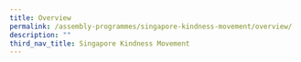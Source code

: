 ```yaml
---
title: Overview
permalink: /assembly-programmes/singapore-kindness-movement/overview/
description: ""
third_nav_title: Singapore Kindness Movement
---
```

